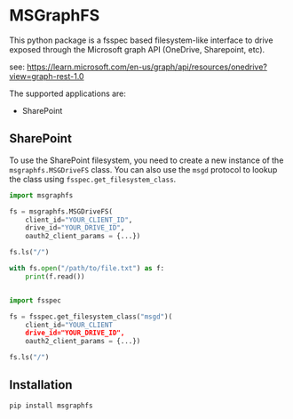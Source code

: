 # MSGraphFS

This python package is a fsspec based filesystem-like interface to drive exposed
through the Microsoft graph API (OneDrive, Sharepoint, etc).

see:
https://learn.microsoft.com/en-us/graph/api/resources/onedrive?view=graph-rest-1.0

The supported applications are:

- SharePoint

## SharePoint

To use the SharePoint filesystem, you need to create a new instance of the
`msgraphfs.MSGDriveFS` class. You can also use the `msgd` protocol to lookup the
class using `fsspec.get_filesystem_class`.

```python
import msgraphfs

fs = msgraphfs.MSGDriveFS(
    client_id="YOUR_CLIENT_ID",
    drive_id="YOUR_DRIVE_ID",
    oauth2_client_params = {...})

fs.ls("/")

with fs.open("/path/to/file.txt") as f:
    print(f.read())
```

```python

import fsspec

fs = fsspec.get_filesystem_class("msgd")(
    client_id="YOUR_CLIENT
    drive_id="YOUR_DRIVE_ID",
    oauth2_client_params = {...})

fs.ls("/")

```

## Installation

```bash
pip install msgraphfs
```
